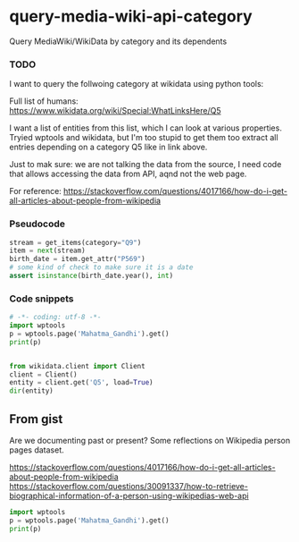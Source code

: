 # query-media-wiki-api-category
Query MediaWiki/WikiData by category and its dependents

### TODO

I want to query the follwoing category at wikidata using python tools:

Full list of humans: <https://www.wikidata.org/wiki/Special:WhatLinksHere/Q5>

I want a list of entities from this list, which I can look at various properties.
Tryied wptools and wikidata, but I'm too stupid to get them too extract all entries 
depending on a category Q5 like in link above.

Just to mak sure: we are not talking the data from the source, I need code that allows 
accessing the data from API, aqnd not the web page.

For reference: <https://stackoverflow.com/questions/4017166/how-do-i-get-all-articles-about-people-from-wikipedia>

### Pseudocode

```python
stream = get_items(category="Q9")
item = next(stream)
birth_date = item.get_attr("P569")
# some kind of check to make sure it is a date
assert isinstance(birth_date.year(), int)
```


### Code snippets

```python
# -*- coding: utf-8 -*-
import wptools
p = wptools.page('Mahatma_Gandhi').get()
print(p)


from wikidata.client import Client
client = Client()  
entity = client.get('Q5', load=True)
dir(entity)
```

From gist
---------


Are we documenting past or present? Some reflections on Wikipedia person pages dataset.

<https://stackoverflow.com/questions/4017166/how-do-i-get-all-articles-about-people-from-wikipedia>
<https://stackoverflow.com/questions/30091337/how-to-retrieve-biographical-information-of-a-person-using-wikipedias-web-api>

```python
import wptools
p = wptools.page('Mahatma_Gandhi').get()
print(p)
```





